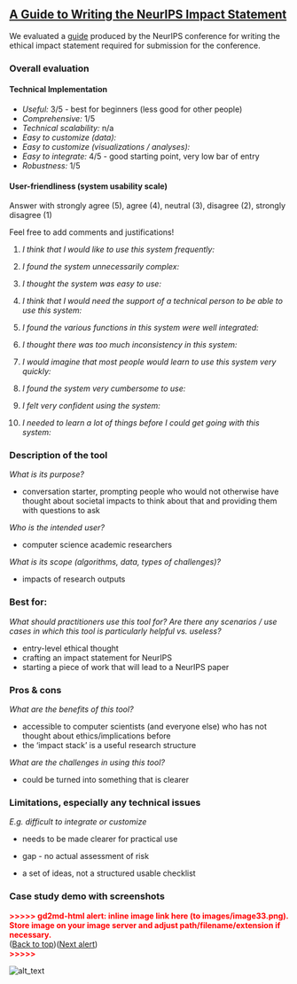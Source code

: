 ## [A Guide to Writing the NeurIPS Impact Statement](https://medium.com/@operations_18894/a-guide-to-writing-the-neurips-impact-statement-4293b723f832)

We evaluated a [guide](https://medium.com/@operations_18894/a-guide-to-writing-the-neurips-impact-statement-4293b723f832) produced by the NeurIPS conference for writing the ethical impact statement required for submission for the conference.

### Overall evaluation

#### Technical Implementation

- _Useful:_ 3/5 - best for beginners (less good for other people)
- _Comprehensive:_ 1/5
- _Technical scalability:_ n/a
- _Easy to customize (data):_
- _Easy to customize (visualizations / analyses):_
- _Easy to integrate:_ 4/5 - good starting point, very low bar of entry
- _Robustness:_ 1/5

#### User-friendliness (system usability scale)

Answer with strongly agree (5), agree (4), neutral (3), disagree (2), strongly disagree (1)

Feel free to add comments and justifications!

1. _I think that I would like to use this system frequently:_

2. _I found the system unnecessarily complex:_

3. _I thought the system was easy to use:_

4. _I think that I would need the support of a technical person to be able to use this system:_

5. _I found the various functions in this system were well integrated:_

6. _I thought there was too much inconsistency in this system:_

7. _I would imagine that most people would learn to use this system very quickly:_

8. _I found the system very cumbersome to use:_

9. _I felt very confident using the system:_

10. _I needed to learn a lot of things before I could get going with this system:_

### Description of the tool

_What is its purpose?_ 
- conversation starter, prompting people who would not otherwise have thought about societal impacts to think about that and providing them with questions to ask

_Who is the intended user?_ 
- computer science academic researchers

_What is its scope (algorithms, data, types of challenges)?_
- impacts of research outputs

### Best for:

_What should practitioners use this tool for? Are there any scenarios / use cases in which this tool is particularly helpful vs. useless?_

- entry-level ethical thought
- crafting an impact statement for NeurIPS
- starting a piece of work that will lead to a NeurIPS paper

### Pros & cons

_What are the benefits of this tool?_

- accessible to computer scientists (and everyone else) who has not thought about ethics/implications before
- the ‘impact stack’ is a useful research structure

_What are the challenges in using this tool?_

- could be turned into something that is clearer

### Limitations, especially any technical issues

_E.g. difficult to integrate or customize_

- needs to be made clearer for practical use

- gap - no actual assessment of risk

- a set of ideas, not a structured usable checklist

### Case study demo with screenshots

<p id="gdcalert33" ><span style="color: red; font-weight: bold">>>>>>  gd2md-html alert: inline image link here (to images/image33.png). Store image on your image server and adjust path/filename/extension if necessary. </span><br>(<a href="#">Back to top</a>)(<a href="#gdcalert34">Next alert</a>)<br><span style="color: red; font-weight: bold">>>>>> </span></p>

![alt_text](images/image33.png "image_tooltip")
